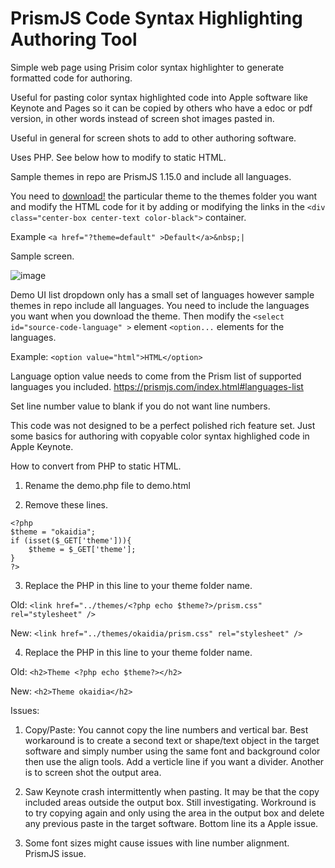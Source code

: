 # PrismJS Code Syntax Highlighting Authoring Tool
Simple web page using Prisim color syntax highlighter to generate formatted code for authoring.

Useful for pasting color syntax highlighted code into Apple software like Keynote and Pages so it can be copied by others who have a edoc or pdf version, in other words instead of screen shot images pasted in.

Useful in general for screen shots to add to other authoring software.

Uses PHP. See below how to modify to static HTML.

Sample themes in repo are PrismJS 1.15.0 and include all languages.


You need to [download!](https://prismjs.com/download.html) the particular theme to the themes folder you want and modify the HTML code for it by adding or modifying the links in the `<div class="center-box center-text color-black">` container.

Example `<a href="?theme=default" >Default</a>&nbsp;|`

Sample screen.

![image](https://drive.google.com/uc?export=view&id=15wDwsW_s0AY4X12wFMwk-0oqsLezZYbB)


Demo UI list dropdown only has a small set of languages however sample themes in repo include all languages. You need to include the languages you want when you download the theme. Then modify the `<select id="source-code-language" >` element `<option...`  elements for the languages.

Example: `<option value="html">HTML</option>`

Language option value needs to come from the Prism list of supported languages you included. https://prismjs.com/index.html#languages-list 

Set line number value to blank if you do not want line numbers.

This code was not designed to be a perfect polished rich feature set. Just some basics for authoring with copyable color syntax highlighed code in Apple Keynote.

How to convert from PHP to static HTML.

1. Rename the demo.php file to demo.html

2. Remove these lines.

```
<?php
$theme = "okaidia";
if (isset($_GET['theme'])){
	$theme = $_GET['theme'];
}
?>
```

3. Replace the PHP in this line to your theme folder name.

Old: `<link href="../themes/<?php echo $theme?>/prism.css" rel="stylesheet" />`

New: `<link href="../themes/okaidia/prism.css" rel="stylesheet" />`

4. Replace the PHP in this line to your theme folder name.

Old: `<h2>Theme <?php echo $theme?></h2>`

New: `<h2>Theme okaidia</h2>`


Issues: 

1. Copy/Paste: You cannot copy the line numbers and vertical bar. Best workaround is to create a second text or shape/text object in the target software and simply number using the same font and background color then use the align tools. Add a verticle line if you want a divider. Another is to screen shot the output area.

2. Saw Keynote crash intermittently when pasting. It may be that the copy included areas outside the output box. Still investigating. Workround is to try copying again and only using the area in the output box and delete any previous paste in the target software. Bottom line its a Apple issue.

3. Some font sizes might cause issues with line number alignment. PrismJS issue.
